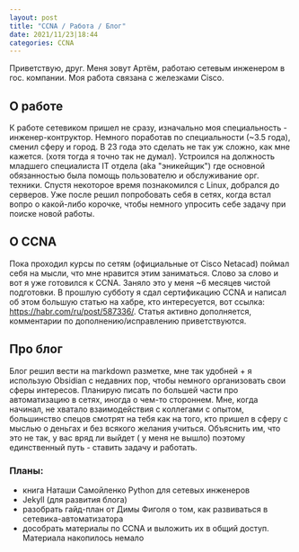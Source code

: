 ```yaml
---
layout: post
title: "CCNA / Работа / Блог"
date: 2021/11/23|18:44
categories: CCNA
---
```


Приветствую, друг. Меня зовут Артём, работаю сетевым инженером в гос. компании. Моя работа связана с железками Cisco.

## О работе
К работе сетевиком пришел не сразу, изначально моя специальность - инженер-контруктор. Немного поработав по специальности (~3.5 года), сменил сферу и город.
В 23 года это сделать не так уж сложно, как мне кажется. (хотя тогда я точно так не думал).
Устроился на должность младшего специалиста IT отдела (aka "эникейщик") где основной обязанностью была помощь пользователю и обслуживание орг. техники.
Спустя некоторое время познакомился с Linux, добрался до серверов. Уже после решил попробовать себя в сетях, когда встал вопро о какой-либо корочке, чтобы немного упросить себе задачу при поиске новой работы.

## О CCNA
Пока проходил курсы по сетям (официальные  от Cisco Netacad) поймал себя на мысли, что мне нравится этим заниматься. Слово за слово и вот я уже готовился к CCNA. Заняло это у меня ~6 месяцев чистой подготовки.
В прошлую субботу я сдал сертификацию CCNA и написал об этом большую статью на хабре, кто интересуется, вот ссылка: https://habr.com/ru/post/587336/.
Статья активно дополняется, комментарии по дополнению/исправлению приветствуются.

## Про блог
Блог решил вести на markdown разметке, мне так удобней + я использую Obsidian с недавних пор, чтобы немного организовать свои сферы интересов. Планирую писать по большей части про автоматизацию в сетях, иногда о чем-то стороннем. Мне, когда начинал, не хватало взаимодействия с коллегами с опытом, большинство спецов смотрят на тебя как на того, кто пришел в сферу с мыслью о деньгах и без всякого желания учиться.
Объяснить им, что это не так, у вас вряд ли выйдет ( у меня не вышло) поэтому единственный путь - ставить задачу и работать.

### Планы:
- книга Наташи Самойленко Python для сетевых инженеров
- Jekyll (для развития блога)
- разобрать гайд-план от Димы Фиголя о том, как развиваться в сетевика-автоматизатора
- дособрать материалы по CCNA и выложить их в общий доступ. Материала накопилось  немало
